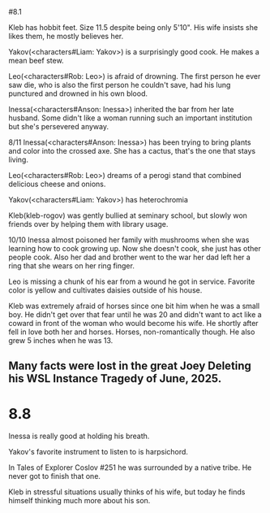 #8.1

Kleb has hobbit feet. Size 11.5 despite being only 5'10". His wife insists she likes them, he mostly believes her.

Yakov(<characters#Liam: Yakov>) is a surprisingly good cook. He makes a mean beef stew.

Leo(<characters#Rob: Leo>) is afraid of drowning. The first person he ever saw die, who is also the first person he couldn't save, had his lung punctured and drowned in his own blood.

Inessa(<characters#Anson: Inessa>) inherited the bar from her late husband. Some didn't like a woman running such an important institution but she's persevered anyway.

8/11
Inessa(<characters#Anson: Inessa>) has been trying to bring plants and color into the crossed axe. She has a cactus, that's the one that stays living.

Leo(<characters#Rob: Leo>) dreams of a perogi stand that combined delicious cheese and onions.

Yakov(<characters#Liam: Yakov>) has heterochromia

Kleb(kleb-rogov) was gently bullied at seminary school, but slowly won friends over by helping them with library usage.

10/10
Inessa almost poisoned her family with mushrooms when she was learning how to cook growing up. Now she doesn't cook, she just has other people cook. Also her dad and brother went to the war her dad left her a ring that she wears on her ring finger.

Leo is missing a chunk of his ear from a wound he got in service. Favorite color is yellow and cultivates daisies outside of his house.


Kleb was extremely afraid of horses since one bit him when he was a small boy. He didn't get over that fear until he was 20 and didn't want to act like a coward in front of the woman who would become his wife. He shortly after fell in love both her and horses. Horses, non-romantically though. He also grew 5 inches when he was 13.

## Many facts were lost in the great Joey Deleting his WSL Instance Tragedy of June, 2025.

# 8.8

Inessa is really good at holding his breath.

Yakov's favorite instrument to listen to is harpsichord.

In Tales of Explorer Coslov #251 he was surrounded by a native tribe. He never got to finish that one.

Kleb in stressful situations usually thinks of his wife, but today he finds himself thinking much more about his son.
